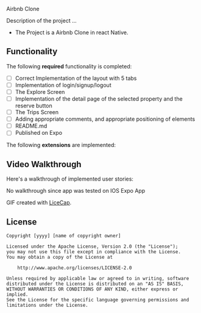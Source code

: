 Airbnb Clone

Description of the project ...

- The Project is a Airbnb Clone in react Native.

## Functionality 

The following **required** functionality is completed:

* [ ] Correct Implementation of the layout with 5 tabs
* [ ] Implementation of login/signup/logout
* [ ] The Explore Screen
* [ ] Implementation of the detail page of the selected property and the
reserve button
* [ ] The Trips Screen
* [ ] Adding appropriate comments, and appropriate positioning of
elements
* [ ] README.md
* [ ] Published on Expo

The following **extensions** are implemented:

## Video Walkthrough

Here's a walkthrough of implemented user stories:

No walkthrough since app was tested on IOS Expo App

<!-- <img src='walkthrough8.gif' title='Video Walkthrough8' width='50%' alt='Video Walkthrough8' /> -->

GIF created with [LiceCap](http://www.cockos.com/licecap/).

## License

    Copyright [yyyy] [name of copyright owner]

    Licensed under the Apache License, Version 2.0 (the "License");
    you may not use this file except in compliance with the License.
    You may obtain a copy of the License at

        http://www.apache.org/licenses/LICENSE-2.0

    Unless required by applicable law or agreed to in writing, software
    distributed under the License is distributed on an "AS IS" BASIS,
    WITHOUT WARRANTIES OR CONDITIONS OF ANY KIND, either express or implied.
    See the License for the specific language governing permissions and
    limitations under the License.
